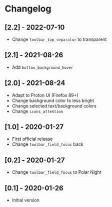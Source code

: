Changelog
=========

## [2.2] - 2022-07-10
* Change `toolbar_top_separator` to transparent

## [2.1] - 2021-08-26
* Add `button_background_hover`

## [2.0] - 2021-08-24
* Adapt to Proton UI (Firefox 89+)
* Change background color to less bright
* Change selected text/background colors
* Change `icons_attention`

## [1.0] - 2020-01-27
* First official release
* Change `toolbar_field_focus` back

## [0.2] - 2020-01-27
* Change `toolbar_field_focus` to Polar Night

## [0.1] - 2020-01-26
* Initial version
